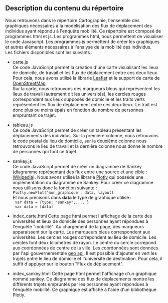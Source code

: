 
## Description du contenu du répertoire

Nous retrouvons dans le répertoire Cartographie, l'ensemble des graphiques nécessaires à la modélisation des flux de déplacement des individus ayant répondu à l'enquête mobilité. Ce répertoire est composé de programmes html et js. Les programmes html, nous permettent de visualiser le code Javascript. Les programmes js permettent de créer les graphiques et autres éléments nécessaires à l'analyse de la mobilité des individus.  
Les fichiers disponibles sont les suivants :  

- carte.js  
Ce code JavaScript permet la création d'une carte visualisant les lieux de domicile, de travail et les flux de déplacement entre ces deux lieux. Pour cela, nous avons utilisé la librarie [Leaflet](https://leafletjs.com/) et le support de carte de [OpenStreetMap](https://www.openstreetmap.fr/).  
Sur la carte, nous retrouvons des marqueurs bleus qui représentent les lieux de travail (autrement dit les universités), les cercles rouges correspondent aux lieux supposés de domicile et les traits verts représentent les flux de déplacement entre ces deux lieux. Le trait est donc plus ou moins épais en fonction du nombre de personnes empruntant ce trajet.  

- tableau.js  
Ce code JavaScript permet de créer un tableau présentant les déplacements des individus. Sur la première colonne, nous retrouvons le code postal du lieu de domicile, sur la deuxième colonne nous retrouvons le lieu de travail et la dernière colonne nous donne le nombre de personnes qui font ce trajet.  

- sankey.js  
Ce code JavaScript permet de créer un diagramme de Sankey (diagramme représentant des flux entre une source et une cible : [Wikipedia](https://fr.wikipedia.org/wiki/Diagramme_de_Sankey)). Nous avons utilisé la librarie [Plotly](https://plotly.com/javascript/) qui posséde une implémentation du diagramme de Sankey. Pour créer ce diagramme nous utilisons donc la fonction suivante :  
`Plotly.newPlot('mon_graphique', data, layout)`  
Et nous précisons dans **data** le type de graphique utilisé :  
` var data = {type: "sankey",.... }`   
` var data = [data]`  

- index_carte.html
Cette page html permet l'affichage de la carte des universités et lieux de domicile des personnes ayant répondues à l'enquête "mobilité".
Au chargement de la page, des marqueurs apparaissent sur la carte. Les marqueurs bleus correspondent aux universités. Les cercles rouges correpondent au lieu de domicile. Les cercles font deux kilomètres de rayon. Le centre du cercle correpond aux coordonnées de centre de la ville. Les coordonnées sont données par l'api gouvernementale [geo api](https://geo.api.gouv.fr/). Il est possible d'ajouter en vert les trajets entre le lieu de domicile et l'université de destination. Pour cela, il suffit d'appuyer sur le bouton "Flux de déplacement".

- index_sankey.html
Cette page html permet l'affichage d'un graphique nommé sankey. Ce diagramme des flux de déplacements montre les différents trajets empruntés par les personnes ayant répondues à l'enquête mobilité. Ce graphique est affiché à l'aide d'un bibliothèque Plotly.